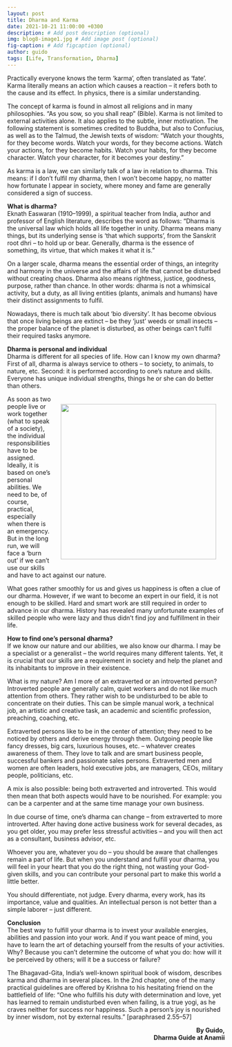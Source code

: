 ```yaml
---
layout: post
title: Dharma and Karma
date: 2021-10-21 11:00:00 +0300
description: # Add post description (optional)
img: blog8-image1.jpg # Add image post (optional)
fig-caption: # Add figcaption (optional)
author: guido
tags: [Life, Transformation, Dharma]
---
```

Practically everyone knows the term ‘karma’, often translated as ‘fate’. Karma literally means an action which causes a reaction – it refers both to the cause and its effect. In physics, there is a similar understanding.

The concept of karma is found in almost all religions and in many philosophies. “As you sow, so you shall reap” (Bible). Karma is not limited to external activities alone. It also applies to the subtle, inner motivation. The following statement is sometimes credited to Buddha, but also to Confucius, as well as to the Talmud, the Jewish texts of wisdom: “Watch your thoughts, for they become words. Watch your words, for they become actions. Watch your actions, for they become habits. Watch your habits, for they become character. Watch your character, for it becomes your destiny.”

As karma is a law, we can similarly talk of a law in relation to dharma. This means: if I don’t fulfil my dharma, then I won’t become happy, no matter how fortunate I appear in society, where money and fame are generally considered a sign of success.

<strong>What is dharma?</strong>
<br/>Eknath Easwaran (1910–1999), a spiritual teacher from India, author and professor of English literature, describes the word as follows: “Dharma is the universal law which holds all life together in unity. Dharma means many things, but its underlying sense is ‘that which supports’, from the Sanskrit root dhri – to hold up or bear. Generally, dharma is the essence 
of something, its virtue, that which makes it what it is.”

On a larger scale, dharma means the essential order of things, an integrity and harmony in the universe and the affairs of life that cannot be disturbed without creating chaos. Dharma also means rightness, justice, goodness, purpose, rather than chance. In other words: dharma is not a whimsical activity, but a duty, as all living entities (plants, animals and humans) have their distinct assignments to fulfil. 

Nowadays, there is much talk about ‘bio diversity’. It has become obvious that once living beings are extinct – be they ‘just’ weeds or small insects – the proper balance of the planet is disturbed, as other beings can’t fulfil their required tasks anymore.

<strong>Dharma is personal and individual</strong>
<br/>Dharma is different for all species of life. How can I know my own dharma? First of all, dharma is always service to others – to society, to animals, to nature, etc. Second: it is performed according to one’s nature and skills. Everyone has unique individual strengths, things he or she can do better than others.

<img style="float:right; padding:20px" src="{{site.baseurl}}/assets/img/blog8-image2.jpg" width="360">

As soon as two people live or work together (what to speak of a society), the individual responsibilities have to be assigned. Ideally, it is based on one’s personal abilities. We need to be, of course, practical, especially when there is an emergency. But in the long run, we will face a ‘burn out’ if we can’t use our skills and have to act against our nature.

What goes rather smoothly for us and gives us happiness is often a clue of our dharma. However, if we want to become an expert in our field, it is not enough to be skilled. Hard and smart work are still required in order to advance in our dharma. History has revealed many unfortunate examples of skilled people who were lazy and thus didn’t find joy and fulfillment in their life.

<strong>How to find one’s personal dharma?</strong>
<br/>If we know our nature and our abilities, we also know our dharma. I may be a specialist or a generalist – the world requires many different talents. Yet, it is crucial that our skills are a requirement in society and help the planet and its inhabitants to improve in their existence.

What is my nature? Am I more of an extraverted or an introverted person? Introverted people are generally calm, quiet workers and do not like much attention from others. They rather wish to be undisturbed to be able to concentrate on their duties. This can be simple manual work, a technical job, an artistic and creative task, an academic and scientific profession, preaching, coaching, etc.

Extraverted persons like to be in the center of attention; they need to be noticed by others and derive energy through them. Outgoing people like fancy dresses, big cars, luxurious houses, etc. – whatever creates awareness of them. They love to talk and are smart business people, successful bankers and passionate sales persons. Extraverted men and women are often leaders, hold executive jobs, are managers, CEOs, military people, politicians, etc.

A mix is also possible: being both extraverted and introverted. This would then mean that both aspects would have to be nourished. For example: you can be a carpenter and at the same time manage your own business. 

In due course of time, one’s dharma can change – from extraverted to more introverted. After having done active business work for several decades, as you get older, you may prefer less stressful activities – and you will then act as a consultant, business advisor, etc.

Whoever you are, whatever you do – you should be aware that challenges remain a part of life. But when you understand and fulfill your dharma, you will feel in your heart that you do the right thing, not wasting your God-given skills, and you can contribute your personal part to make this world a little better.

You should differentiate, not judge. Every dharma, every work, has its importance, value and qualities. An intellectual person is not better than a simple laborer – just different.

<strong>Conclusion</strong>
<br/>The best way to fulfill your dharma is to invest your available energies, abilities and passion into your work. And if you want peace of mind, you have to learn the art of detaching yourself from the results of your activities. Why? Because you can’t determine the outcome of what you do: how will it be perceived by others; will it be a success or failure? 

The Bhagavad-Gita, India’s well-known spiritual book of wisdom, describes karma and dharma in several places. In the 2nd chapter, one of the many practical guidelines are offered by Krishna to his hesitating friend on the battlefield of life: “One who fulfills his duty with determination and love, yet has learned to remain undisturbed even when failing, is a true yogi, as he craves neither for success nor happiness. Such a person’s joy is nourished by inner wisdom, not by external results.” [paraphrased 2.55–57]


<P align=right><strong>By Guido, <br/>Dharma Guide at Anamii</strong></P>